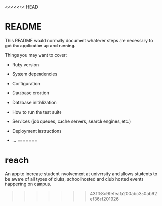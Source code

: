 <<<<<<< HEAD
# README

This README would normally document whatever steps are necessary to get the
application up and running.

Things you may want to cover:

* Ruby version

* System dependencies

* Configuration

* Database creation

* Database initialization

* How to run the test suite

* Services (job queues, cache servers, search engines, etc.)

* Deployment instructions

* ...
=======
# reach
An app to increase student involvement at university and allows students to be aware of all types of clubs, school hosted and club hosted events happening on campus.
>>>>>>> 431f58c9fefeafa200abc350ab92ef36ef201926

